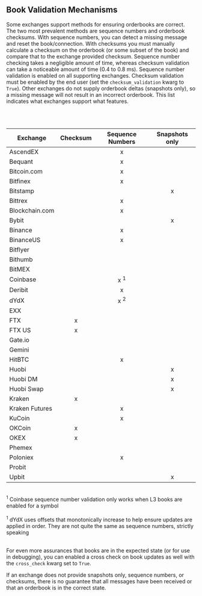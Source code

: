 ## Book Validation Mechanisms

Some exchanges support methods for ensuring orderbooks are correct. The two most prevalent methods are sequence numbers and orderbook checksums. With sequence numbers, you can detect a missing message and reset the book/connection. With checksums you must manually calculate a checksum on the orderbook (or some subset of  the book) and compare that to the exchange provided checksum. Sequence number checking takes a negligible amount of time, whereas checksum validation can take a noticeable amount of time (0.4 to 0.8 ms). Sequence number validation is enabled on all supporting exchanges. Checksum validation must be enabled by the end user (set the `checksum_validation` kwarg to `True`). Other exchanges do not supply orderbook deltas (snapshots only), so a missing message will not result in an incorrect orderbook. This list indicates what exchanges support what features. 

<br/>
<br/>

| Exchange      | Checksum      | Sequence Numbers | Snapshots only |
| ------------- |:-------------:| :---------------:|:--------------:|
| AscendEX      |               | x                |                |
| Bequant       |               | x                |                |
| Bitcoin.com   |               | x                |                |
| Bitfinex      |               | x                |                |
| Bitstamp      |               |                  | x              |
| Bittrex       |               | x                |                |
| Blockchain.com|               | x                |                |
| Bybit         |               |                  |   x            |
| Binance       |               |   x              |                |
| BinanceUS     |               | x                |                |
| Bitflyer      |               |                  |                |
| Bithumb       |               |                  |                |
| BitMEX        |               |                  |                |
| Coinbase      |               |  x <sup>1</sup>  |                |
| Deribit       |               | x                |                |
| dYdX          |               | x <sup>2</sup>   |                |
| EXX           |               |                  |                |
| FTX           | x             |                  |                |
| FTX US        | x             |                  |                |
| Gate.io       |               |                  |                |
| Gemini        |               |                  |                |
| HitBTC        |               |  x               |                |
| Huobi         |               |                  | x              |
| Huobi DM      |               |                  |  x             |
| Huobi Swap    |               |                  |  x             |
| Kraken        |    x          |                  |                |
| Kraken Futures|               | x                |                |
| KuCoin        |               | x                |                |
| OKCoin        |  x            |                  |                |
| OKEX          |  x            |                  |                |
| Phemex        |               |                  |                |
| Poloniex      |               | x                |                |
| Probit        |               |                  |                |
| Upbit         |               |                  |     x          |


<br/>
<sup>1</sup> Coinbase sequence number validation only works when L3 books are enabled for a symbol
<br/>
<br/>
<sup>1</sup> dYdX uses offsets that monotonically increase to help ensure updates are applied in order. They are not quite the same as sequence numbers, strictly speaking
<br/>
<br/>

For even more assurances that books are in the expected state (or for use in debugging), you can enabled a cross check on book updates as well with the `cross_check` kwarg set to `True`.  

If an exchange does not provide snapshots only, sequence numbers, or checksums, there is no guarantee that all messages have been received or that an orderbook is in the correct state. 
